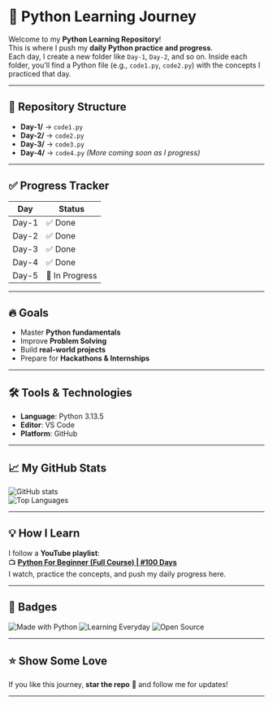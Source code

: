 # 🚀 Python Learning Journey

Welcome to my **Python Learning Repository**!  
This is where I push my **daily Python practice and progress**.  
Each day, I create a new folder like `Day-1`, `Day-2`, and so on. Inside each folder, you'll find a Python file (e.g., `code1.py`, `code2.py`) with the concepts I practiced that day.

---

## 📂 Repository Structure
- **Day-1/** → `code1.py`  
- **Day-2/** → `code2.py`   
- **Day-3/** → `code3.py`  
- **Day-4/** → `code4.py`
*(More coming soon as I progress)*  

---

## ✅ Progress Tracker
| Day      | Status |
|----------|--------|
| Day-1    | ✅ Done |
| Day-2    | ✅ Done |
| Day-3    | ✅ Done |
| Day-4    | ✅ Done |
| Day-5    | 🔄 In Progress |

---

## 🔥 Goals
- Master **Python fundamentals**
- Improve **Problem Solving**
- Build **real-world projects**
- Prepare for **Hackathons & Internships**

---

## 🛠️ Tools & Technologies
- **Language**: Python 3.13.5
- **Editor**: VS Code  
- **Platform**: GitHub  

---

## 📈 My GitHub Stats
![GitHub stats](https://github-readme-stats.vercel.app/api?username=aaryan498&show_icons=true&theme=radical)  
![Top Languages](https://github-readme-stats.vercel.app/api/top-langs/?username=aaryan498&layout=compact&theme=radical)

---

## 💡 How I Learn
I follow a **YouTube playlist**:  
📺 **[Python For Beginner (Full Course) | #100 Days](https://youtube.com/playlist?list=PLu0W_9lII9agwh1XjRt242xIpHhPT2llg&si=FFwWuwrnsPlWUeNh)**  
I watch, practice the concepts, and push my daily progress here.

---

## 🔖 Badges
![Made with Python](https://img.shields.io/badge/Made%20with-Python-blue?style=for-the-badge&logo=python)
![Learning Everyday](https://img.shields.io/badge/Learning-Everyday-green?style=for-the-badge)
![Open Source](https://img.shields.io/badge/Open%20Source-%E2%9D%A4-red?style=for-the-badge)

---

## ⭐ Show Some Love
If you like this journey, **star the repo** 🌟 and follow me for updates!

---
